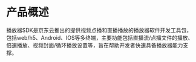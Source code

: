 
# 产品概述

播放器SDK是京东云推出的提供视频点播和直播播放的播放器软件开发工具包，包括web/h5、Android、IOS等多终端，主要功能包括直播流/点播文件的播放、倍速播放、视频封面/循环播放设置等，旨在帮助开发者快速具备播放器能力支撑。
